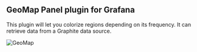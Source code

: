 ## GeoMap Panel plugin for Grafana

This plugin will let you colorize regions depending on its frequency. It can retrieve data from a Graphite data source.

![GeoMap](https://raw.githubusercontent.com/flygare/QvantelFrontend/geomap_panel/readme/geomap_panel/images/GeoMap%20Preview.png?token=AJOQa6D6rULKl4APz7Uj4nqVXVOtTlwsks5YvsgMwA%3D%3D)
